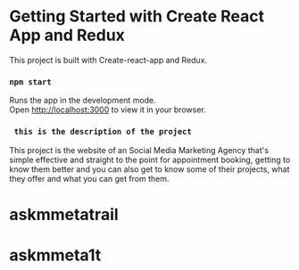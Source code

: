 # Getting Started with Create React App and Redux
This project is built with Create-react-app and Redux.

### `npm start`

Runs the app in the development mode.\
Open [http://localhost:3000](http://localhost:3000) to view it in your browser.

### ` this is the description of the project`

This project is the website of an Social Media Marketing Agency that's simple effective and straight to the point for appointment booking, getting to know them better and you can also get to know some of their projects, what they offer and what you can get from them.
# askmmetatrail
# askmmeta1t
